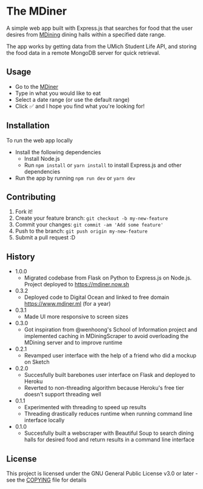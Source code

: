 # The MDiner

A simple web app built with Express.js that searches for food that the user desires from [MDining](https://dining.umich.edu/) dining halls within a specified date range.

The app works by getting data from the UMich Student Life API, and storing the food data in a remote MongoDB server for quick retrieval.

## Usage

- Go to the [MDiner](https://mdiner.now.sh)
- Type in what you would like to eat
- Select a date range (or use the default range)
- Click ✅ and I hope you find what you're looking for!

## Installation

To run the web app locally

- Install the following dependencies
  - Install Node.js
  - Run `npm install` or `yarn install` to install Express.js and other dependencies
- Run the app by running `npm run dev` or `yarn dev`

## Contributing

1. Fork it!
2. Create your feature branch: `git checkout -b my-new-feature`
3. Commit your changes: `git commit -am 'Add some feature'`
4. Push to the branch: `git push origin my-new-feature`
5. Submit a pull request :D

## History

- 1.0.0
  - Migrated codebase from Flask on Python to Express.js on Node.js. Project deployed to https://mdiner.now.sh
- 0.3.2
  - Deployed code to Digital Ocean and linked to free domain https://www.mdiner.ml (for a year)
- 0.3.1
  - Made UI more responsive to screen sizes
- 0.3.0
  - Got inspiration from @wenhoong's School of Information project and implemented caching in MDiningScraper to avoid overloading the MDining server and to improve runtime
- 0.2.1
  - Revamped user interface with the help of a friend who did a mockup on Sketch
- 0.2.0
  - Succesfully built barebones user interface on Flask and deployed to Heroku
  - Reverted to non-threading algorithm because Heroku's free tier doesn't support threading well
- 0.1.1
  - Experimented with threading to speed up results
  - Threading drastically reduces runtime when running command line interface locally
- 0.1.0
  - Succesfully built a webscraper with Beautiful Soup to search dining halls for desired food and return results in a command line interface

## License

This project is licensed under the GNU General Public License v3.0 or later - see the [COPYING](COPYING) file for details
